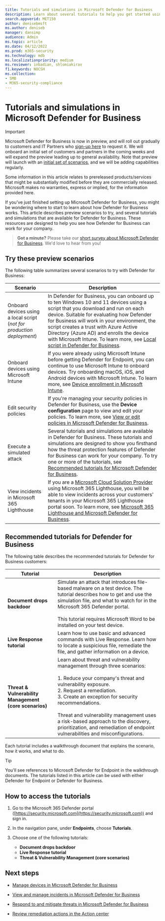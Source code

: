 ```yaml
---
title: Tutorials and simulations in Microsoft Defender for Business
description: Learn about several tutorials to help you get started using Defender for Business
search.appverid: MET150
author: denisebmsft
ms.author: deniseb
manager: dansimp 
audience: Admin
ms.topic: article
ms.date: 04/12/2022
ms.prod: m365-security
ms.technology: mdb
ms.localizationpriority: medium
ms.reviewer: inbadian, shlomiakirav
f1.keywords: NOCSH 
ms.collection: 
- SMB
- M365-security-compliance
---
```


# Tutorials and simulations in Microsoft Defender for Business

> [!IMPORTANT]
> Microsoft Defender for Business is now in preview, and will roll out gradually to customers and IT Partners who [sign-up here](https://aka.ms/mdb-preview) to request it. We will onboard an initial set of customers and partners in the coming weeks and will expand the preview leading up to general availability. Note that preview will launch with an [initial set of scenarios](#try-these-preview-scenarios), and we will be adding capabilities regularly.
> 
> Some information in this article relates to prereleased products/services that might be substantially modified before they are commercially released. Microsoft makes no warranties, express or implied, for the information provided here. 

If you've just finished setting up Microsoft Defender for Business, you might be wondering where to start to learn about how Defender for Business works. This article describes preview scenarios to try, and several tutorials and simulations that are available for Defender for Business. These resources are designed to help you see how Defender for Business can work for your company.

>
> **Got a minute?**
> Please take our <a href="https://microsoft.qualtrics.com/jfe/form/SV_0JPjTPHGEWTQr4y" target="_blank">short survey about Microsoft Defender for Business</a>. We'd love to hear from you!
>

## Try these preview scenarios

The following table summarizes several scenarios to try with Defender for Business:

| Scenario  | Description  |
|---------|---------|
| Onboard devices using a local script <br/>(*not for production deployment*)     | In Defender for Business, you can onboard up to ten Windows 10 and 11 devices using a script that you download and run on each device. Suitable for evaluating how Defender for Business will work in your environment, the script creates a trust with Azure Active Directory (Azure AD) and enrolls the device with Microsoft Intune. To learn more, see [Local script in Defender for Business](mdb-onboard-devices.md#local-script-in-defender-for-business).         |
| Onboard devices using Microsoft Intune     | If you were already using Microsoft Intune before getting Defender for Endpoint, you can continue to use Microsoft Intune to onboard devices. Try onboarding macOS, iOS, and Android devices with Microsoft Intune. To learn more, see [Device enrollment in Microsoft Intune](/mem/intune/enrollment/device-enrollment).        |
| Edit security policies     | If you're managing your security policies in Defender for Business, use the **Device configuration** page to view and edit your policies. To learn more, see [View or edit policies in Microsoft Defender for Business](mdb-view-edit-policies.md).        |
| Execute a simulated attack   | Several tutorials and simulations are available in Defender for Business. These tutorials and simulations are designed to show you firsthand how the threat protection features of Defender for Business can work for your company. To try one or more of the tutorials, see [Recommended tutorials for Microsoft Defender for Business](#recommended-tutorials-for-defender-for-business).         |
| View incidents in Microsoft 365 Lighthouse     | If you are a [Microsoft Cloud Solution Provider](/partner-center/enrolling-in-the-csp-program) using Microsoft 365 Lighthouse, you will be able to view incidents across your customers' tenants in your Microsoft 365 Lighthouse portal soon. To learn more, see [Microsoft 365 Lighthouse and Microsoft Defender for Business](mdb-lighthouse-integration.md).       |


## Recommended tutorials for Defender for Business

The following table describes the recommended tutorials for Defender for Business customers:

| Tutorial  | Description  |
|---------|---------|
| **Document drops backdoor**     | Simulate an attack that introduces file-based malware on a test device. The tutorial describes how to get and use the simulation file, and what to watch for in the Microsoft 365 Defender portal. <br/><br/>This tutorial requires Microsoft Word to be installed on your test device.   |
| **Live Response tutorial**     | Learn how to use basic and advanced commands with Live Response. Learn how to locate a suspicious file, remediate the file, and gather information on a device.   |
| **Threat & Vulnerability Management (core scenarios)**     | Learn about threat and vulnerability management through three scenarios: <br/><br/>1. Reduce your company's threat and vulnerability exposure. <br/>2. Request a remediation. <br/>3. Create an exception for security recommendations. <br/><br/> Threat and vulnerability management uses a risk-based approach to the discovery, prioritization, and remediation of endpoint vulnerabilities and misconfigurations.      |

Each tutorial includes a walkthrough document that explains the scenario, how it works, and what to do.

> [!TIP]
> You'll see references to Microsoft Defender for Endpoint in the walkthrough documents. The tutorials listed in this article can be used with either Defender for Endpoint or Defender for Business.

## How to access the tutorials

1. Go to the Microsoft 365 Defender portal ([https://security.microsoft.com](https://security.microsoft.com)) and sign in.

2. In the navigation pane, under **Endpoints**, choose **Tutorials**.

3. Choose one of the following tutorials:

   - **Document drops backdoor**
   - **Live Response tutorial**
   - **Threat & Vulnerability Management (core scenarios)**

## Next steps

- [Manage devices in Microsoft Defender for Business](mdb-manage-devices.md)

- [View and manage incidents in Microsoft Defender for Business](mdb-view-manage-incidents.md)

- [Respond to and mitigate threats in Microsoft Defender for Business](mdb-respond-mitigate-threats.md)

- [Review remediation actions in the Action center](mdb-review-remediation-actions.md)